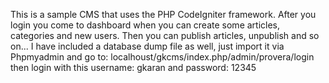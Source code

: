 
This is a sample CMS that uses the PHP CodeIgniter framework.
After you login you come to dashboard when you can create some articles, categories and new users.
Then you can publish articles, unpublish and so on...
I have included a database dump file as well, just import it via Phpmyadmin
and go to: localhoust/gkcms/index.php/admin/provera/login
then login with this username: gkaran and password: 12345


